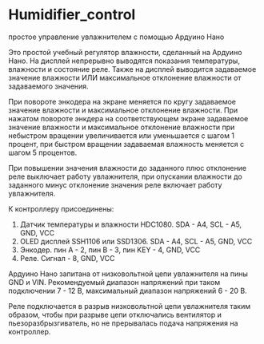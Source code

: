 # Humidifier_control
простое управление увлажнителем с помощью Ардуино Нано

Это простой учебный регулятор влажности, сделанный на Ардуино Нано.
На дисплей непрерывно выводятся показания температуры, влажности и состояние реле.
Также на дисплей выводится задаваемое значение влажности ИЛИ максимальное отклонение влажности от задаваемого значения.

При повороте энкодера на экране меняется по кругу задаваемое значение влажности и максимальное отклонение влажности.
При нажатом повороте энкдера на соответствующем экране задаваемое значение влажности 
и максимальное отклонение влажности при небыстром вращении  увеличивается или уменьшается с шагом 1 процент, при быстром вращении задаваемая влажность меняется с шагом 5 процентов.

При повышении значения влажности до заданного плюс отклонение реле выключает работу увлажнителя,
при опускании влажности до заданного минус отклонение значения реле включает работу увлажнителя.

К контроллеру присоединены:
1. Датчик температуры и влажности HDC1080. SDA - A4, SCL - A5, GND, VCC
2. OLED дисплей SSH1106 или SSD1306.  SDA - A4, SCL - A5, GND, VCC
3. Энкодер. пин А - 2, пин В - 3, пин KEY - 4, GND, VCC
4. Реле. Сигнал - 8, GND, VCC

Ардуино Нано запитана от низковольтной цепи увлажнителя на пины GND и VIN.
Рекомендуемый диапазон напряжений при таком подключении 7 - 12 В, 
максимальный диапазон напряжений 6 - 20 В.

Реле подключается в разрыв низковольтной цепи увлажнителя таким образом,
чтобы при разрыве цепи отключались вентилятор и пьезоразбрызгиватель, 
но не прерывалась подача напряжения на контроллер.
